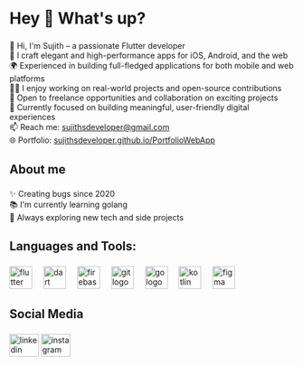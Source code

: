 <h1 align="left">Hey 👋 What's up?</h1>

###

<p align="left">
  👋 Hi, I'm Sujith – a passionate Flutter developer<br>
  📱 I craft elegant and high-performance apps for iOS, Android, and the web<br>
  🌍 Experienced in building full-fledged applications for both mobile and web platforms<br>
  🧑‍💻 I enjoy working on real-world projects and open-source contributions<br>
  💼 Open to freelance opportunities and collaboration on exciting projects<br>
  🚀 Currently focused on building meaningful, user-friendly digital experiences<br>
  📫 Reach me: <a href="mailto:sujithsdeveloper@gmail.com">sujithsdeveloper@gmail.com</a><br>
  🌐 Portfolio: <a href="https://sujithsdeveloper.github.io/PortfolioWebApp" target="_blank">sujithsdeveloper.github.io/PortfolioWebApp</a>
</p>


###

<h2 align="left">About me</h2>

###

<p align="left">✨ Creating bugs since 2020<br>📚 I'm currently learning golang<br>🚀 Always exploring new tech and side projects</p>

###

<h2 align="left">Languages and Tools:</h2>

###

<div align="left">
  <img src="https://cdn.jsdelivr.net/gh/devicons/devicon/icons/flutter/flutter-original.svg" height="40" alt="flutter logo"  />
  <img width="12" />
  <img src="https://cdn.jsdelivr.net/gh/devicons/devicon/icons/dart/dart-original.svg" height="40" alt="dart logo"  />
  <img width="12" />
  <img src="https://cdn.jsdelivr.net/gh/devicons/devicon/icons/firebase/firebase-plain.svg" height="40" alt="firebase logo"  />
  <img width="12" />
  <img src="https://cdn.jsdelivr.net/gh/devicons/devicon/icons/git/git-original.svg" height="40" alt="git logo"  />
  <img width="12" />
  <img src="https://cdn.jsdelivr.net/gh/devicons/devicon/icons/go/go-original.svg" height="40" alt="go logo"  />
  <img width="12" />
  <img src="https://cdn.jsdelivr.net/gh/devicons/devicon/icons/kotlin/kotlin-original.svg" height="40" alt="kotlin logo"  />
  <img width="12" />
  <img src="https://cdn.jsdelivr.net/gh/devicons/devicon/icons/figma/figma-original.svg" height="40" alt="figma logo"  />
</div>

###

<h2 align="left">Social Media</h2>

###

<div align="left">
  <img src="https://raw.githubusercontent.com/maurodesouza/profile-readme-generator/master/src/assets/icons/social/linkedin/default.svg" width="52" height="40" alt="linkedin logo"  />
  <img src="https://raw.githubusercontent.com/maurodesouza/profile-readme-generator/master/src/assets/icons/social/instagram/default.svg" width="52" height="40" alt="instagram logo"  />
</div>

###



###
